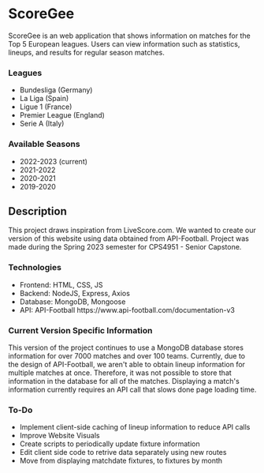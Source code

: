 # ScoreGee

ScoreGee is an web application that shows information on matches for the Top 5 European leagues.
Users can view information such as statistics, lineups, and results for regular season matches.

### Leagues

<ul>
<li> Bundesliga (Germany) </li>
<li> La Liga (Spain) </li>
<li> Ligue 1 (France) </li>
<li> Premier League (England) </li>
<li> Serie A (Italy) </li>
</ul>

### Available Seasons

<ul>
<li> 2022-2023 (current) </li>
<li> 2021-2022 </li>
<li> 2020-2021 </li>
<li> 2019-2020 </li>
</ul>

## Description

This project draws inspiration from LiveScore.com. We wanted to create our version of this website using data obtained from API-Football. Project was made during the Spring 2023 semester for CPS4951 - Senior Capstone.

### Technologies

<ul>
<li>Frontend: HTML, CSS, JS</li>
<li>Backend: NodeJS, Express, Axios</li>
<li>Database: MongoDB, Mongoose</li>
<li>API: API-Football https://www.api-football.com/documentation-v3</li>
</ul>

### Current Version Specific Information

This version of the project continues to use a MongoDB database stores information for over 7000 matches and over 100 teams.
Currently, due to the design of API-Football, we aren't able to obtain lineup information for multiple matches at once. Therefore, it was not possible to store that information in the database for all of the matches. Displaying a match's information currently requires an API call that slows done page loading time.

### To-Do

<ul>
<li> Implement client-side caching of lineup information to reduce API calls </li>
<li> Improve Website Visuals </li>
<li> Create scripts to periodically update fixture information </li>
<li> Edit client side code to retrive data separately using new routes</li>
<li> Move from displaying matchdate fixtures, to fixtures by month</li>
</ul>
